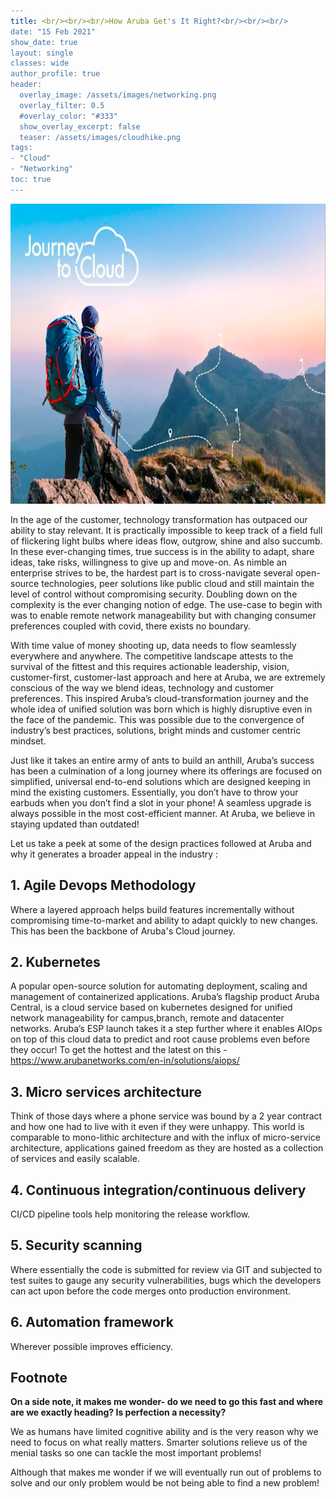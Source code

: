 ```yaml
---
title: <br/><br/><br/>How Aruba Get's It Right?<br/><br/><br/>
date: "15 Feb 2021"
show_date: true
layout: single
classes: wide
author_profile: true
header:
  overlay_image: /assets/images/networking.png
  overlay_filter: 0.5
  #overlay_color: "#333"
  show_overlay_excerpt: false
  teaser: /assets/images/cloudhike.png
tags:
- "Cloud"
- "Networking"
toc: true
---
```


<img src="/assets/images/cloudhike.png" alt="cloudhike" class="inline" width="800" height="480"/>

In the age of the customer, technology transformation has outpaced our ability to stay relevant. It is practically impossible to keep track of a field full of flickering light bulbs where ideas flow, outgrow, shine and also succumb. In these ever-changing times, true success is in the ability to adapt, share ideas, take risks, willingness to give up and move-on. As nimble an enterprise strives to be, the hardest part is to cross-navigate several open-source technologies, peer solutions like public cloud and still maintain the level of control without compromising security. Doubling down on the complexity is the ever changing notion of edge. The use-case to begin with was to enable remote network manageability but with changing consumer preferences coupled with covid, there exists no boundary.



With time value of money shooting up, data needs to flow seamlessly everywhere and anywhere. The competitive landscape attests to the survival of the fittest and this requires actionable leadership, vision, customer-first, customer-last approach and here at Aruba, we are extremely conscious of the way we blend ideas, technology and customer preferences. This inspired Aruba’s cloud-transformation journey and the whole idea of unified solution was born which is highly disruptive even in the face of the pandemic.  This was possible due to the convergence of industry’s best practices, solutions, bright minds and customer centric mindset.



Just like it takes an entire army of ants to build an anthill, Aruba’s success has been a culmination of a long journey where its offerings are focused on simplified, universal end-to-end solutions which are designed keeping in mind the existing customers. Essentially, you don’t have to throw your earbuds when you don’t find a slot in your phone! A seamless upgrade is always possible in the most cost-efficient manner. At Aruba, we believe in staying updated than outdated!

 

Let us take a peek at some of the design practices followed at Aruba and why it generates a broader appeal in the industry :   

   

## 1. Agile Devops Methodology 

Where a layered approach helps build features incrementally without compromising time-to-market and ability to adapt quickly to new changes. This has been the backbone of Aruba's Cloud journey.

## 2. Kubernetes

A popular open-source solution for automating deployment, scaling and management of containerized applications. Aruba’s flagship product Aruba Central, is a cloud service based on kubernetes designed for unified network manageability for campus,branch, remote and datacenter networks. Aruba’s ESP launch takes it a step further where it enables AIOps on top of this cloud data to predict and root cause problems even before they occur!  To get the hottest and the latest on this - https://www.arubanetworks.com/en-in/solutions/aiops/

## 3. Micro services architecture

Think of those days where a phone service was bound by a 2 year contract and how one had to live with it even if they were unhappy. This world is comparable to mono-lithic architecture and with the influx of micro-service architecture, applications gained freedom as they are hosted as a collection of services and easily scalable.

## 4. Continuous integration/continuous delivery

CI/CD pipeline tools help monitoring the release workflow. 


## 5. Security scanning

Where essentially the code is submitted for review via GIT and subjected to test suites to gauge any security vulnerabilities, bugs which the developers can act upon before the code merges onto production environment.


## 6. Automation framework

Wherever possible improves efficiency.


## Footnote 

**On a side note, it makes me wonder- do we need to go this fast and where are we exactly heading? Is perfection a necessity?**

We as humans have limited cognitive ability and is the very reason why we need to focus on what really matters.  Smarter solutions relieve us of the menial tasks so one can tackle the most important problems!  

Although that makes me wonder if we will eventually run out of problems to solve and our only problem would be not being able to find a new problem!
